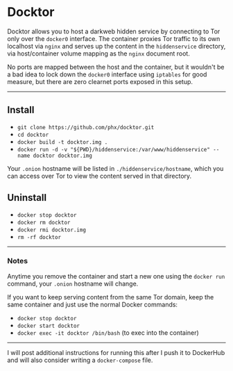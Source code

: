 # Docktor

Docktor allows you to host a darkweb hidden service by connecting to Tor only over the `docker0` interface.
The container proxies Tor traffic to its own localhost via `nginx` and serves up the content in the `hiddenservice` directory, via host/container volume mapping as the `nginx` document root.

No ports are mapped between the host and the container, but it wouldn't be a bad idea to lock down the `docker0` interface using `iptables` for good measure, but there are zero clearnet ports exposed in this setup.

---

## Install

- `git clone https://github.com/phx/docktor.git`
- `cd docktor`
- `docker build -t docktor.img .`
- `docker run -d -v "${PWD}/hiddenservice:/var/www/hiddenservice" --name docktor docktor.img`

Your `.onion` hostname will be listed in `./hiddenservice/hostname`, which you can access over Tor to view the content served in that directory.

## Uninstall

- `docker stop docktor`
- `docker rm docktor`
- `docker rmi docktor.img`
- `rm -rf docktor`

---

### Notes

Anytime you remove the container and start a new one using the `docker run` command, your `.onion` hostname will change.

If you want to keep serving content from the same Tor domain, keep the same container and just use the normal Docker commands:

- `docker stop docktor`
- `docker start docktor`
- `docker exec -it docktor /bin/bash` (to exec into the container)

---

I will post additional instructions for running this after I push it to DockerHub and will also consider writing a `docker-compose` file.

